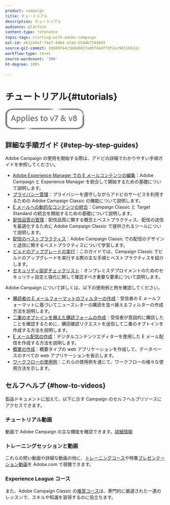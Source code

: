 ```yaml
---
product: campaign
title: チュートリアル
description: チュートリアル
audience: platform
content-type: reference
topic-tags: starting-with-adobe-campaign
exl-id: e612a4e7-f4ef-4db4-afab-5544b73430d3
source-git-commit: 20509f44c5b8e0827a09f44dffdf2ec9d11652a1
workflow-type: tm+mt
source-wordcount: '394'
ht-degree: 100%

---
```


# チュートリアル{#tutorials}

![](../../assets/common.svg)

## 詳細な手順ガイド {#step-by-step-guides}

Adobe Campaign の使用を開始する際は、アドビの詳細でわかりやすい手順ガイドを参照してください。

* [Adobe Experience Manager での E メールコンテンツの編集](https://helpx.adobe.com/jp/campaign/kb/acc-aem.html)：Adobe Campaign と Experience Manager を統合して開始するための基礎について説明します。
* [プライバシー管理](https://helpx.adobe.com/jp/campaign/kb/acc-privacy.html)：プライバシーを遵守しながらアドビのサービスを利用するための Adobe Campaign Classic の機能について説明します。
* [E メールへの動的なコンテンツの統合](https://experienceleague.adobe.com/docs/campaign-classic/using/integrating-with-adobe-experience-cloud/adobe-target/inserting-a-dynamic-image.html?lang=ja)：Campaign Classic と Target Standard の統合を開始するための基礎について説明します。
* [配信品質の管理](../../delivery/using/about-deliverability.md)：配信品質に関する概念とベストプラクティス、配信の送信を最適化するために Adobe Campaign Classic で提供されるツールについて説明します。
* [配信のベストプラクティス](../../delivery/using/delivery-best-practices.md)：Adobe Campaign Classic での配信のデザインと送信に関するベストプラクティスについて学習します。
* [ビルドのアップグレードの実行](https://helpx.adobe.com/jp/campaign/kb/acc-build-upgrade.html)：このガイドでは、Campaign Classic でビルドのアップグレードを実行する際の主な手順とベストプラクティスを紹介します。
* [セキュリティ設定チェックリスト](https://helpx.adobe.com/jp/campaign/kb/acc-security.html)：オンプレミスデプロイメントのためのセキュリティ設定と強化に関して確認すべき重要な要素について説明します。

Adobe Campaign について詳しくは、以下の使用例と例を確認してください。

* [購読者の E メールフォーマットのフィルターの作成](../../platform/using/use-case.md#creating-a-filter-on-the-email-format-of-subscribers)：受信者の E メールフォーマットに基づいてニュースレターの購読を並べ替えるフィルターの作成方法を説明します。
* [二重のオプトインを備えた購読フォームの作成](../../web/using/use-cases--web-forms.md#create-a-subscription--form-with-double-opt-in)：受信者が意図的に購読したことを確認するために、購読確認リクエストを送信して二重のオプトインを作成する方法を説明します。
* [E メール配信の作成](../../web/using/use-case--creating-an-email-delivery.md)：デジタルコンテンツエディターを使用した E メール配信を作成する方法を説明します。
* [概要の作成](../../web/using/use-cases--creating-overviews.md)：概要タイプの web アプリケーションを作成して、データベースのすべての web アプリケーションを表示します。
* [ワークフローの使用例](../../workflow/using/about-workflow-use-cases.md)：これらの使用例を通じて、ワークフローの様々な使用方法を示します。

## セルフヘルプ {#how-to-videos}

製品ドキュメントに加えて、以下に示す Campaign のセルフヘルプリソースにアクセスできます。

### チュートリアル動画

動画で Adobe Campaign の主な機能を確認できます。[詳細情報](https://experienceleague.adobe.com/docs/campaign-classic-learn/tutorials/overview.html?lang=ja)

### トレーニングセッションと動画

これらの短い動画や詳細な動画の他に、[トレーニングコース](https://learning.adobe.com/catalog.html)や特集[プレゼンテーション動画](https://experienceleague.adobe.com/docs/home-tutorials.html?lang=ja)を Adobe.com で視聴できます。

### Experience League コース

また、Adobe Campaign Classic の[推奨コース](https://experienceleague.adobe.com/?lang=ja#dashboard/learning)は、専門的に厳選された一連のレッスンで、スキルや知識を習得するのに役立ちます。
